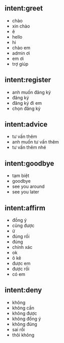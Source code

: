 ## intent:greet
- chào 
- xin chào
- ê
- hello
- hi
- chào em
- admin ơi
- em ơi
- trợ giúp
## intent:register
- anh muốn đăng ký
- đăng ký
- đăng ký đi em
- chọn đăng ký
## intent:advice
- tư vấn thêm
- anh muốn tư vấn thêm
- tư vấn thêm nhé
## intent:goodbye
- tạm biệt
- goodbye
- see you around
- see you later
## intent:affirm
- đồng ý    
- cũng được
- ừ
- đúng rồi
- đúng
- chính xác
- ok
- ô kê
- được em
- được rồi
- có em
## intent:deny
- không
- không cần
- không được
- không đồng ý
- không đúng
- sai rồi
- thôi không


